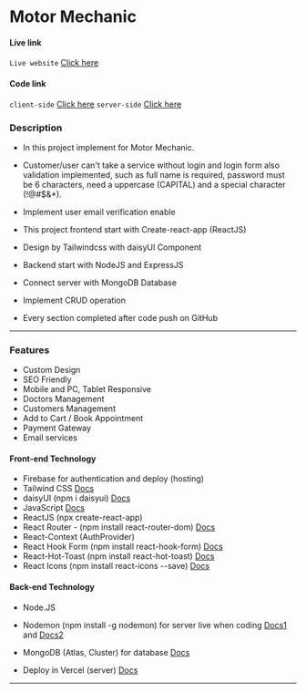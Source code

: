 # Motor Mechanic

#### Live link

`Live website` [Click here]()
<!-- `client-side` [Click here]() -->
<!-- `server-side` [Click here]() -->

#### Code link 

<!-- `GitHub` [Click here]() -->
`client-side` [Click here]()
`server-side` [Click here]()

### Description
- In this project implement for Motor Mechanic. 
- Customer/user can't take a service without login and login form also validation implemented, such as  full 
name is required, password must be 6 characters, need a uppercase (CAPITAL) and a special character (!@#$&*).
- Implement user email verification enable

- This project frontend start with Create-react-app (ReactJS)
- Design by Tailwindcss with daisyUI Component 
- Backend start with NodeJS and ExpressJS
- Connect server with MongoDB Database
- Implement CRUD operation
- Every section completed after code push on GitHub

--- 

### Features 
- Custom Design 
- SEO Friendly 
- Mobile and PC, Tablet Responsive 
- Doctors Management 
- Customers Management 
- Add to Cart / Book Appointment 
- Payment Gateway 
- Email services 
<!-- - Shipping Management  -->
<!-- - Invoice Printing  -->

#### Front-end Technology

- Firebase for authentication and deploy (hosting)
- Tailwind CSS [Docs](https://tailwindcss.com/docs/guides/create-react-app)
- daisyUI (npm i daisyui) [Docs](https://daisyui.com/docs/install/)
- JavaScript [Docs]()
- ReactJS (npx create-react-app)
- React Router - (npm install react-router-dom) [Docs](https://reactrouter.com/en/main)
- React-Context (AuthProvider)
- React Hook Form (npm install react-hook-form) [Docs](https://react-hook-form.com/)
- React-Hot-Toast (npm install react-hot-toast) [Docs](https://react-hot-toast.com/docs)
- React Icons (npm install react-icons --save) [Docs](https://react-icons.github.io/react-icons/)

<!-- - React Query/ TanStack Query (npm i @tanstack/react-query) [Docs](https://tanstack.com/query/v4/docs/react/installation)
- Axios (npm install axios) [Docs](https://axios-http.com/docs/intro) -->
<!-- - AOS (npm install --save aos@next) [Docs](https://michalsnik.github.io/aos/)
- sweetalert2-react-content (npm install --save sweetalert2 sweetalert2-react-content) [Docs](https://sweetalert2.github.io/recipe-gallery/) -->
<!-- - TypewriterJS (npm i typewriter-effect) [Docs]() -->
<!-- - StripeJS (npm install --save @stripe/react-stripe-js @stripe/stripe-js)
- EmailJS (npm install @emailjs/browser --save)  -->

#### Back-end Technology

- Node.JS
- Nodemon (npm install -g nodemon)
  for server live when coding [Docs1](https://nodemon.io/) and [Docs2](https://www.npmjs.com/package/nodemon)

- MongoDB (Atlas, Cluster) for database [Docs](https://cloud.mongodb.com/)

<!-- - React Query/ TanStack Query (npm i @tanstack/react-query) [Docs](https://tanstack.com/query/v4/docs/react/installation) -->

<!-- - JWT (JSON Web Token) for authorization (npm i jsonwebtoken) [Docs](https://www.npmjs.com/package/jsonwebtoken)

- Stripe for payment get way (npm install --save stripe) [Docs1](https://stripe.com/docs/payments/quickstart) [Docs2](https://stripe.com/docs/testing)

- Nodemailer (npm install nodemailer) [Docs](https://nodemailer.com/about/)
- Mail gun () [Docs](https://app.mailgun.com/mg/dashboard) (https://www.npmjs.com/package/nodemailer-mailgun-transport) (npm i nodemailer-mailgun-transport) -->

- Deploy in Vercel (server) [Docs](https://vercel.com/dashboard)



---
